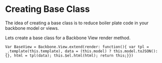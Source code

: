 # Creating Base Class

The idea of creating a base class is to reduce boiler plate code in your backbone model or views. 

Lets create a base class for a Backbone View render method.

```Var BaseView = Backbone.View.extend(render: function(){ var tpl = _.template(this.template), data = (this.model) ? this.model.toJSON(): {}, html = tpl(data); this.$el.html(html); return this;}})```
